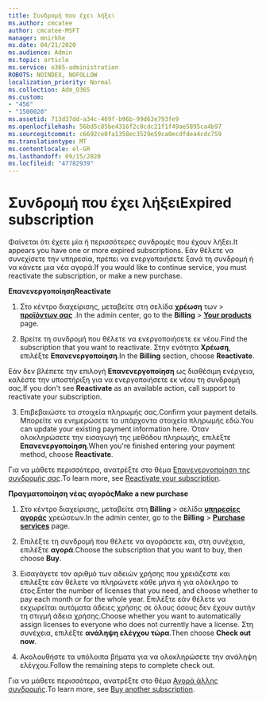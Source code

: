 ```yaml
---
title: Συνδρομή που έχει λήξει
ms.author: cmcatee
author: cmcatee-MSFT
manager: mnirkhe
ms.date: 04/21/2020
ms.audience: Admin
ms.topic: article
ms.service: o365-administration
ROBOTS: NOINDEX, NOFOLLOW
localization_priority: Normal
ms.collection: Adm_O365
ms.custom:
- "456"
- "1500020"
ms.assetid: 713d37dd-a34c-469f-b96b-99d63e793fe9
ms.openlocfilehash: 56bd5c85be4316f2c0cdc21f1f49ae5895ca4b97
ms.sourcegitcommit: c6692ce0fa1358ec3529e59ca0ecdfdea4cdc759
ms.translationtype: MT
ms.contentlocale: el-GR
ms.lasthandoff: 09/15/2020
ms.locfileid: "47782939"
---
```

# <a name="expired-subscription"></a><span data-ttu-id="a1ec9-102">Συνδρομή που έχει λήξει</span><span class="sxs-lookup"><span data-stu-id="a1ec9-102">Expired subscription</span></span>

<span data-ttu-id="a1ec9-103">Φαίνεται ότι έχετε μία ή περισσότερες συνδρομές που έχουν λήξει.</span><span class="sxs-lookup"><span data-stu-id="a1ec9-103">It appears you have one or more expired subscriptions.</span></span> <span data-ttu-id="a1ec9-104">Εάν θέλετε να συνεχίσετε την υπηρεσία, πρέπει να ενεργοποιήσετε ξανά τη συνδρομή ή να κάνετε μια νέα αγορά.</span><span class="sxs-lookup"><span data-stu-id="a1ec9-104">If you would like to continue service, you must reactivate the subscription, or make a new purchase.</span></span>
  
<span data-ttu-id="a1ec9-105">**Επανενεργοποίηση**</span><span class="sxs-lookup"><span data-stu-id="a1ec9-105">**Reactivate**</span></span>
  
1. <span data-ttu-id="a1ec9-106">Στο κέντρο διαχείρισης, μεταβείτε στη σελίδα **χρέωση** των \> **[προϊόντων σας](https://go.microsoft.com/fwlink/p/?linkid=842054)** .</span><span class="sxs-lookup"><span data-stu-id="a1ec9-106">In the admin center, go to the **Billing** \> **[Your products](https://go.microsoft.com/fwlink/p/?linkid=842054)** page.</span></span>

2. <span data-ttu-id="a1ec9-107">Βρείτε τη συνδρομή που θέλετε να ενεργοποιήσετε εκ νέου.</span><span class="sxs-lookup"><span data-stu-id="a1ec9-107">Find the subscription that you want to reactivate.</span></span> <span data-ttu-id="a1ec9-108">Στην ενότητα **Χρέωση**, επιλέξτε **Επανενεργοποίηση**.</span><span class="sxs-lookup"><span data-stu-id="a1ec9-108">In the **Billing** section, choose **Reactivate**.</span></span>

<span data-ttu-id="a1ec9-109">Εάν δεν βλέπετε την επιλογή **Επανενεργοποίηση** ως διαθέσιμη ενέργεια, καλέστε την υποστήριξη για να ενεργοποιήσετε εκ νέου τη συνδρομή σας.</span><span class="sxs-lookup"><span data-stu-id="a1ec9-109">If you don't see **Reactivate** as an available action, call support to reactivate your subscription.</span></span>

3. <span data-ttu-id="a1ec9-110">Επιβεβαιώστε τα στοιχεία πληρωμής σας.</span><span class="sxs-lookup"><span data-stu-id="a1ec9-110">Confirm your payment details.</span></span> <span data-ttu-id="a1ec9-111">Μπορείτε να ενημερώσετε τα υπάρχοντα στοιχεία πληρωμής εδώ.</span><span class="sxs-lookup"><span data-stu-id="a1ec9-111">You can update your existing payment information here.</span></span> <span data-ttu-id="a1ec9-112">Όταν ολοκληρώσετε την εισαγωγή της μεθόδου πληρωμής, επιλέξτε **Επανενεργοποίηση**.</span><span class="sxs-lookup"><span data-stu-id="a1ec9-112">When you're finished entering your payment method, choose **Reactivate**.</span></span>

<span data-ttu-id="a1ec9-113">Για να μάθετε περισσότερα, ανατρέξτε στο θέμα [Επανενεργοποίηση της συνδρομής σας](https://docs.microsoft.com/microsoft-365/commerce/subscriptions/reactivate-your-subscription).</span><span class="sxs-lookup"><span data-stu-id="a1ec9-113">To learn more, see [Reactivate your subscription](https://docs.microsoft.com/microsoft-365/commerce/subscriptions/reactivate-your-subscription).</span></span>

<span data-ttu-id="a1ec9-114">**Πραγματοποίηση νέας αγοράς**</span><span class="sxs-lookup"><span data-stu-id="a1ec9-114">**Make a new purchase**</span></span>
  
1. <span data-ttu-id="a1ec9-115">Στο κέντρο διαχείρισης, μεταβείτε στη **Billing** \> σελίδα **[υπηρεσίες αγοράς](https://go.microsoft.com/fwlink/p/?linkid=868433)** χρεώσεων.</span><span class="sxs-lookup"><span data-stu-id="a1ec9-115">In the admin center, go to the **Billing** \> **[Purchase services](https://go.microsoft.com/fwlink/p/?linkid=868433)** page.</span></span>

2. <span data-ttu-id="a1ec9-116">Επιλέξτε τη συνδρομή που θέλετε να αγοράσετε και, στη συνέχεια, επιλέξτε **αγορά**.</span><span class="sxs-lookup"><span data-stu-id="a1ec9-116">Choose the subscription that you want to buy, then choose **Buy**.</span></span>

3. <span data-ttu-id="a1ec9-117">Εισαγάγετε τον αριθμό των αδειών χρήσης που χρειάζεστε και επιλέξτε εάν θέλετε να πληρώνετε κάθε μήνα ή για ολόκληρο το έτος.</span><span class="sxs-lookup"><span data-stu-id="a1ec9-117">Enter the number of licenses that you need, and choose whether to pay each month or for the whole year.</span></span> <span data-ttu-id="a1ec9-118">Επιλέξτε εάν θέλετε να εκχωρείται αυτόματα άδειες χρήσης σε όλους όσους δεν έχουν αυτήν τη στιγμή άδεια χρήσης.</span><span class="sxs-lookup"><span data-stu-id="a1ec9-118">Choose whether you want to automatically assign licenses to everyone who does not currently have a license.</span></span> <span data-ttu-id="a1ec9-119">Στη συνέχεια, επιλέξτε **ανάληψη ελέγχου τώρα**.</span><span class="sxs-lookup"><span data-stu-id="a1ec9-119">Then choose **Check out now**.</span></span>

4. <span data-ttu-id="a1ec9-120">Ακολουθήστε τα υπόλοιπα βήματα για να ολοκληρώσετε την ανάληψη ελέγχου.</span><span class="sxs-lookup"><span data-stu-id="a1ec9-120">Follow the remaining steps to complete check out.</span></span>

<span data-ttu-id="a1ec9-121">Για να μάθετε περισσότερα, ανατρέξτε στο θέμα [Αγορά άλλης συνδρομής](https://docs.microsoft.com/microsoft-365/commerce/buy-another-subscription).</span><span class="sxs-lookup"><span data-stu-id="a1ec9-121">To learn more, see [Buy another subscription](https://docs.microsoft.com/microsoft-365/commerce/buy-another-subscription).</span></span>